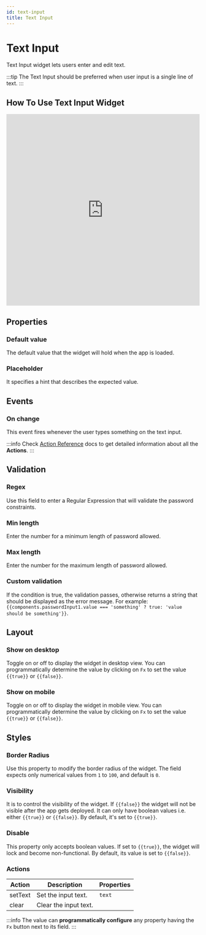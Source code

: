 ```yaml
---
id: text-input
title: Text Input
---
```

# Text Input

Text Input widget lets users enter and edit text.

:::tip
The Text Input should be preferred when user input is a single line of text.
:::

## How To Use Text Input Widget

<iframe height="500" src="https://www.youtube.com/embed/ARNOeZZ84AU" title="Text Input Widget" frameborder="0" allowfullscreen width="100%"></iframe>

## Properties

### Default value

The default value that the widget will hold when the app is loaded.

### Placeholder

It specifies a hint that describes the expected value.

## Events

### On change
This event fires whenever the user types something on the text input.

:::info
Check [Action Reference](/docs/actions/show-alert) docs to get detailed information about all the **Actions**.
:::

## Validation

### Regex

Use this field to enter a Regular Expression that will validate the password constraints.

### Min length

Enter the number for a minimum length of password allowed.

### Max length

Enter the number for the maximum length of password allowed.

### Custom validation

If the condition is true, the validation passes, otherwise returns a string that should be displayed as the error message. For example: `{{components.passwordInput1.value === 'something' ? true: 'value should be something'}}`.


## Layout

### Show on desktop

Toggle on or off to display the widget in desktop view. You can programmatically determine the value by clicking on `Fx` to set the value `{{true}}` or `{{false}}`.
### Show on mobile

Toggle on or off to display the widget in mobile view. You can programmatically determine the value by clicking on `Fx` to set the value `{{true}}` or `{{false}}`.

## Styles

### Border Radius

Use this property to modify the border radius of the widget. The field expects only numerical values from `1` to `100`, and default is `0`. 
### Visibility

It is to control the visibility of the widget. If `{{false}}` the widget will not be visible after the app gets deployed. It can only have boolean values i.e. either `{{true}}` or `{{false}}`. By default, it's set to `{{true}}`.
### Disable

This property only accepts boolean values. If set to `{{true}}`, the widget will lock and become non-functional. By default, its value is set to `{{false}}`.

### Actions

| Action      | Description | Properties |
| ----------- | ----------- | ------------------ |
| setText | Set the input text. | `text` |
| clear | Clear the input text. |  |

:::info
The value can **programmatically configure** any property having the `Fx` button next to its field.
:::
